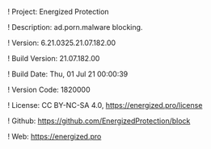 ! Project: Energized Protection

! Description: ad.porn.malware blocking.

! Version: 6.21.0325.21.07.182.00

! Build Version: 21.07.182.00

! Build Date: Thu, 01 Jul 21 00:00:39

! Version Code: 1820000

! License: CC BY-NC-SA 4.0, https://energized.pro/license

! Github: https://github.com/EnergizedProtection/block

! Web: https://energized.pro
